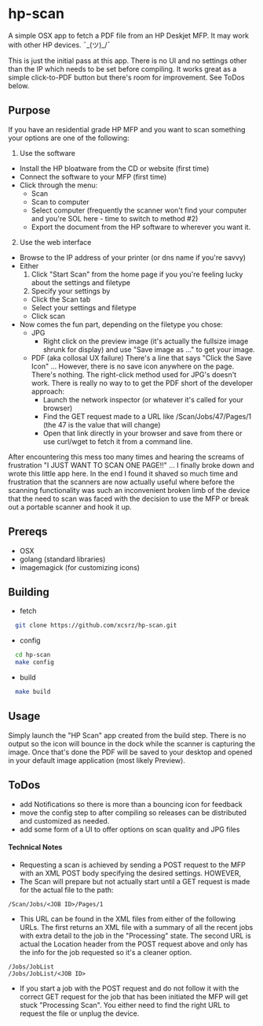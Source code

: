 # hp-scan
A simple OSX app to fetch a PDF file from an HP Deskjet MFP.  It may work with other HP devices. ¯\_(ツ)_/¯

This is just the initial pass at this app.  There is no UI and no settings other than the IP which needs to be set before compiling.  It works great as a simple click-to-PDF button but there's room for improvement.  See ToDos below.

## Purpose
If you have an residential grade HP MFP and you want to scan something your options are one of the following:
1. Use the software
  * Install the HP bloatware from the CD or website (first time)
  * Connect the software to your MFP (first time)
  * Click through the menu:
    * Scan
    * Scan to computer
    * Select computer (frequently the scanner won't find your computer and you're SOL here - time to switch to method #2)
    * Export the document from the HP software to wherever you want it.
2. Use the web interface
  * Browse to the IP address of your printer (or dns name if you're savvy)
  * Either
    1. Click "Start Scan" from the home page if you you're feeling lucky about the settings and filetype
    2. Specify your settings by
      * Click the Scan tab
      * Select your settings and filetype
      * Click scan
  * Now comes the fun part, depending on the filetype you chose:
    * JPG
      * Right click on the preview image (it's actually the fullsize image shrunk for display) and use "Save image as ..." to get your image.
    * PDF (aka collosal UX failure)  There's a line that says "Click the Save Icon" ... However, there is no save icon anywhere on the page.  There's nothing.  The right-click method used for JPG's doesn't work.  There is really no way to to get the PDF short of the developer approach:
      * Launch the network inspector (or whatever it's called for your browser)
      * Find the GET request made to a URL like /Scan/Jobs/47/Pages/1 (the 47 is the value that will change)
      * Open that link directly in your browser and save from there or use curl/wget to fetch it from a command line.

After encountering this mess too many times and hearing the screams of frustration "I JUST WANT TO SCAN ONE PAGE!!" ... I finally broke down and wrote this little app here.  In the end I found it shaved so much time and frustration that the scanners are now actually useful where before the scanning functionality was such an inconvenient broken limb of the device that the need to scan was faced with the decision to use the MFP or break out a portable scanner and hook it up.

## Prereqs
* OSX
* golang (standard libraries)
* imagemagick (for customizing icons)

## Building
* fetch
```bash
  git clone https://github.com/xcsrz/hp-scan.git
```
* config
```bash
  cd hp-scan
  make config
```
* build
```bash
  make build
```

## Usage
Simply launch the "HP Scan" app created from the build step.  There is no output so the icon will bounce in the dock while the scanner is capturing the image.  Once that's done the PDF will be saved to your desktop and opened in your default image application (most likely Preview).

## ToDos
* add Notifications so there is more than a bouncing icon for feedback
* move the config step to after compiling so releases can be distributed and customized as needed.
* add some form of a UI to offer options on scan quality and JPG files 

#### Technical Notes
* Requesting a scan is achieved by sending a POST request to the MFP with an XML POST body specifying the desired settings.  HOWEVER,
* The Scan will prepare but not actually start until a GET request is made for the actual file to the path:
```
/Scan/Jobs/<JOB ID>/Pages/1
```
* This URL can be found in the XML files from either of the following URLs.  The first returns an XML file with a summary of all the recent jobs with extra detail to the job in the "Processing" state.  The second URL is actual the Location header from the POST request above and only has the info for the job requested so it's a cleaner option.
```
/Jobs/JobList
/Jobs/JobList/<JOB ID>
```
* If you start a job with the POST request and do not follow it with the correct GET request for the job that has been initiated the MFP will get stuck "Processing Scan".  You either need to find the right URL to request the file or unplug the device.

